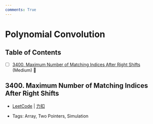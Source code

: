 ```yaml
---
comments: True
---
```


# Polynomial Convolution

## Table of Contents

- [ ] [3400. Maximum Number of Matching Indices After Right Shifts](#3400-maximum-number-of-matching-indices-after-right-shifts) (Medium) 👑


## 3400. Maximum Number of Matching Indices After Right Shifts

-    [LeetCode](https://leetcode.com/problems/maximum-number-of-matching-indices-after-right-shifts/) | [力扣](https://leetcode.cn/problems/maximum-number-of-matching-indices-after-right-shifts/)

-   Tags: Array, Two Pointers, Simulation



